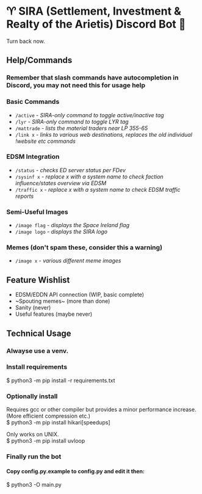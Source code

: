 # :aries: SIRA (Settlement, Investment & Realty of the Arietis) Discord Bot :robot:

Turn back now.


## Help/Commands

### Remember that slash commands have autocompletion in Discord, you may not need this for usage help

### Basic Commands

- `/active` - *SIRA-only command to toggle active/inactive tag*
- `/lyr` - *SIRA-only command to toggle LYR tag*
- `/mattrade` - *lists the material traders near LP 355-65*
- `/link x` - *links to various web destinations, replaces the old individual !website etc commands*

### EDSM Integration

- `/status` - *checks ED server status per FDev*
- `/sysinf x` - *replace x with a system name to check faction influence/states overview via EDSM*
- `/traffic x` - *replace x with a system name to check EDSM traffic reports*

### Semi-Useful Images

- `/image flag` - *displays the Space Ireland flag*
- `/image logo` - *displays the SIRA logo*

### Memes (don't spam these, consider this a warning)

- `/image x` - *various different meme images*


## Feature Wishlist

- EDSM/EDDN API connection (WIP, basic complete)
- ~Spouting memes~ (more than done)
- Sanity (never)
- Useful features (maybe never)


## Technical Usage

### Alwayse use a venv.

### Install requirements

$ python3 -m pip install -r requirements.txt

### Optionally install

Requires gcc or other compiler but provides a minor performance increase.\
(More efficient compression etc.)\
$ python3 -m pip install hikari[speedups]

Only works on UNIX.\
$ python3 -m pip install uvloop

### Finally run the bot

#### Copy config.py.example to config.py and edit it then:

$ python3 -O main.py

